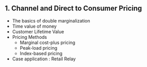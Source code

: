 ## 1. Channel and Direct to Consumer Pricing

- The basics of double marginalization
- Time value of money
- Customer Lifetime Value
- Pricing Methods
    - Marginal cost-plus pricing
    - Peak-load pricing
    - Index-based pricing
- Case application : Retail Relay
